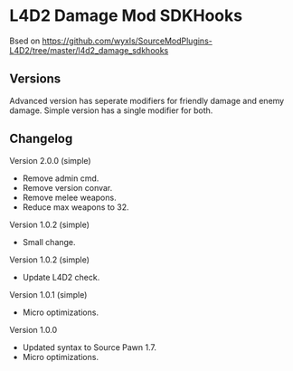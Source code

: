 # L4D2 Damage Mod SDKHooks

Bsed on https://github.com/wyxls/SourceModPlugins-L4D2/tree/master/l4d2_damage_sdkhooks

## Versions

Advanced version has seperate modifiers for friendly damage and enemy damage. Simple version has a single modifier for both.

## Changelog

Version 2.0.0 (simple)
- Remove admin cmd.
- Remove version convar.
- Remove melee weapons.
- Reduce max weapons to 32.

Version 1.0.2 (simple)
- Small change.

Version 1.0.2 (simple)
- Update L4D2 check.

Version 1.0.1 (simple)
- Micro optimizations.

Version 1.0.0
- Updated syntax to Source Pawn 1.7.
- Micro optimizations.
